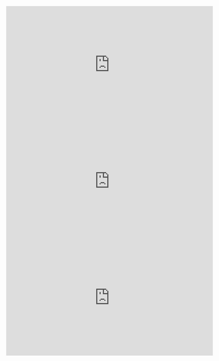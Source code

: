 <iframe width="560" height="315" src="https://www.youtube.com/embed/PSvqb2vQ9JE" frameborder="0" allow="autoplay; encrypted-media" allowfullscreen></iframe>




<iframe width="560" height="315" src="https://www.youtube.com/embed/ggdwYrWF2To" frameborder="0" allow="autoplay; encrypted-media" allowfullscreen></iframe>



<iframe width="560" height="315" src="https://www.youtube.com/embed/HOgfzmWuKKQ" frameborder="0" allow="autoplay; encrypted-media" allowfullscreen></iframe>
